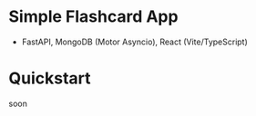 # Simple Flashcard App
- FastAPI, MongoDB (Motor Asyncio), React (Vite/TypeScript)


# Quickstart

soon
